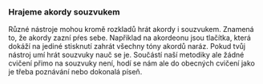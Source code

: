 ### Hrajeme akordy souzvukem

Různé nástroje mohou kromě rozkladů hrát akordy i souzvukem. Znamená to, že akordy zazní pŕes sebe. Napřiklad na akordeonu jsou tlačítka, která dokáží na jediné stisknutí zahrát všechny tóny akordů naráz. Pokud tvůj nástroj umí hrát souzvuky nauč se je. Součástí naší metodiky ale žádné cvičení přimo na souzvuky není, hodí se nám ale do obecných cvičení jako je třeba poznávání nebo dokonalá píseň.



